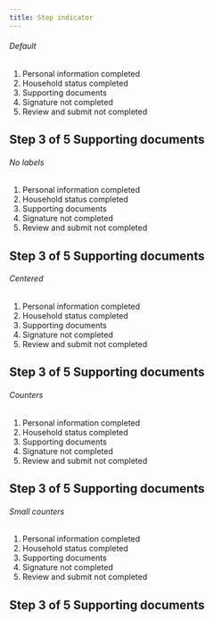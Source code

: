 ```yaml
---
title: Step indicator
---
```

<h6>Default</h6>
<div class="usa-step-indicator" aria-label="progress">
  <ol class="usa-step-indicator__segments">
    <li class="usa-step-indicator__segment usa-step-indicator__segment--complete">
      <span class="usa-step-indicator__segment-label">Personal information <span class="usa-sr-only">completed</span></span>
    </li>
    <li class="usa-step-indicator__segment usa-step-indicator__segment--complete">
      <span class="usa-step-indicator__segment-label">Household status <span class="usa-sr-only">completed</span></span>
    </li>
    <li class="usa-step-indicator__segment usa-step-indicator__segment--current" aria-current="true">
      <span class="usa-step-indicator__segment-label">Supporting documents </span>
    </li>
    <li class="usa-step-indicator__segment">
      <span class="usa-step-indicator__segment-label">Signature <span class="usa-sr-only">not completed</span></span>
    </li>
    <li class="usa-step-indicator__segment">
      <span class="usa-step-indicator__segment-label">Review and submit <span class="usa-sr-only">not completed</span></span>
    </li>
  </ol>
  <div class="usa-step-indicator__header">
    <h2 class="usa-step-indicator__heading">
      <span class="usa-step-indicator__heading-counter">
        <span class="usa-sr-only">Step</span>
        <span class="usa-step-indicator__current-step">3</span>
        <span class="usa-step-indicator__total-steps">of 5</span>
      </span>
      <span class="usa-step-indicator__heading-text">Supporting documents</span>
    </h2>
  </div>
</div>

<h6 class="padding-top-4 border-top-1px border-base-lighter">No labels</h6>
<div class="usa-step-indicator usa-step-indicator--no-labels" aria-label="progress">
  <ol class="usa-step-indicator__segments">
    <li class="usa-step-indicator__segment usa-step-indicator__segment--complete">
      <span class="usa-step-indicator__segment-label">Personal information <span class="usa-sr-only">completed</span></span>
    </li>
    <li class="usa-step-indicator__segment usa-step-indicator__segment--complete">
      <span class="usa-step-indicator__segment-label">Household status <span class="usa-sr-only">completed</span></span>
    </li>
    <li class="usa-step-indicator__segment usa-step-indicator__segment--current">
      <span class="usa-step-indicator__segment-label">Supporting documents </span>
    </li>
    <li class="usa-step-indicator__segment">
      <span class="usa-step-indicator__segment-label">Signature <span class="usa-sr-only">not completed</span></span>
    </li>
    <li class="usa-step-indicator__segment">
      <span class="usa-step-indicator__segment-label">Review and submit <span class="usa-sr-only">not completed</span></span>
    </li>
  </ol>
  <div class="usa-step-indicator__header">
    <h2 class="usa-step-indicator__heading">
      <span class="usa-step-indicator__heading-counter">
        <span class="usa-sr-only">Step</span>
        <span class="usa-step-indicator__current-step">3</span>
        <span class="usa-step-indicator__total-steps">of 5</span>
      </span>
      <span class="usa-step-indicator__heading-text">Supporting documents</span>
    </h2>
  </div>
</div>

<h6 class="padding-top-4 border-top-1px border-base-lighter">Centered</h6>
<div class="usa-step-indicator usa-step-indicator--center" aria-label="progress">
  <ol class="usa-step-indicator__segments">
    <li class="usa-step-indicator__segment usa-step-indicator__segment--complete">
      <span class="usa-step-indicator__segment-label">Personal information <span class="usa-sr-only">completed</span></span>
    </li>
    <li class="usa-step-indicator__segment usa-step-indicator__segment--complete">
      <span class="usa-step-indicator__segment-label">Household status <span class="usa-sr-only">completed</span></span>
    </li>
    <li class="usa-step-indicator__segment usa-step-indicator__segment--current" aria-current="true">
      <span class="usa-step-indicator__segment-label">Supporting documents </span>
    </li>
    <li class="usa-step-indicator__segment">
      <span class="usa-step-indicator__segment-label">Signature <span class="usa-sr-only">not completed</span></span>
    </li>
    <li class="usa-step-indicator__segment">
      <span class="usa-step-indicator__segment-label">Review and submit <span class="usa-sr-only">not completed</span></span>
    </li>
  </ol>
  <div class="usa-step-indicator__header">
    <h2 class="usa-step-indicator__heading">
      <span class="usa-step-indicator__heading-counter">
        <span class="usa-sr-only">Step</span>
        <span class="usa-step-indicator__current-step">3</span>
        <span class="usa-step-indicator__total-steps">of 5</span>
      </span>
      <span class="usa-step-indicator__heading-text">Supporting documents</span>
    </h2>
  </div>
</div>

<h6 class="padding-top-4 border-top-1px border-base-lighter">Counters</h6>
<div class="usa-step-indicator usa-step-indicator--counters" aria-label="progress">
  <ol class="usa-step-indicator__segments">
    <li class="usa-step-indicator__segment usa-step-indicator__segment--complete">
      <span class="usa-step-indicator__segment-label">Personal information <span class="usa-sr-only">completed</span></span>
    </li>
    <li class="usa-step-indicator__segment usa-step-indicator__segment--complete">
      <span class="usa-step-indicator__segment-label">Household status <span class="usa-sr-only">completed</span></span>
    </li>
    <li class="usa-step-indicator__segment usa-step-indicator__segment--current" aria-current="true">
      <span class="usa-step-indicator__segment-label">Supporting documents </span>
    </li>
    <li class="usa-step-indicator__segment">
      <span class="usa-step-indicator__segment-label">Signature <span class="usa-sr-only">not completed</span></span>
    </li>
    <li class="usa-step-indicator__segment">
      <span class="usa-step-indicator__segment-label">Review and submit <span class="usa-sr-only">not completed</span></span>
    </li>
  </ol>
  <div class="usa-step-indicator__header">
    <h2 class="usa-step-indicator__heading">
      <span class="usa-step-indicator__heading-counter">
        <span class="usa-sr-only">Step</span>
        <span class="usa-step-indicator__current-step">3</span>
        <span class="usa-step-indicator__total-steps">of 5</span>
      </span>
      <span class="usa-step-indicator__heading-text">Supporting documents</span>
    </h2>
  </div>
</div>

<h6 class="padding-top-4 border-top-1px border-base-lighter">Small counters</h6>
<div class="usa-step-indicator usa-step-indicator--counters-sm" aria-label="progress">
  <ol class="usa-step-indicator__segments">
    <li class="usa-step-indicator__segment usa-step-indicator__segment--complete">
      <span class="usa-step-indicator__segment-label">Personal information <span class="usa-sr-only">completed</span></span>
    </li>
    <li class="usa-step-indicator__segment usa-step-indicator__segment--complete">
      <span class="usa-step-indicator__segment-label">Household status <span class="usa-sr-only">completed</span></span>
    </li>
    <li class="usa-step-indicator__segment usa-step-indicator__segment--current" aria-current="true">
      <span class="usa-step-indicator__segment-label">Supporting documents </span>
    </li>
    <li class="usa-step-indicator__segment">
      <span class="usa-step-indicator__segment-label">Signature <span class="usa-sr-only">not completed</span></span>
    </li>
    <li class="usa-step-indicator__segment">
      <span class="usa-step-indicator__segment-label">Review and submit <span class="usa-sr-only">not completed</span></span>
    </li>
  </ol>
  <div class="usa-step-indicator__header">
    <h2 class="usa-step-indicator__heading">
      <span class="usa-step-indicator__heading-counter">
        <span class="usa-sr-only">Step</span>
        <span class="usa-step-indicator__current-step">3</span>
        <span class="usa-step-indicator__total-steps">of 5</span>
      </span>
      <span class="usa-step-indicator__heading-text">Supporting documents</span>
    </h2>
  </div>
</div>